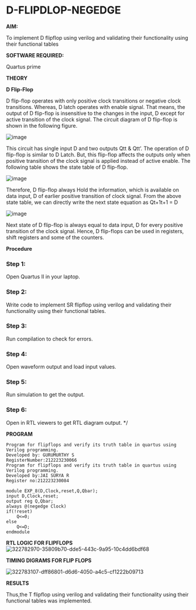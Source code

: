 # D-FLIPDLOP-NEGEDGE

**AIM:**

To implement  D flipflop using verilog and validating their functionality using their functional tables

**SOFTWARE REQUIRED:**

Quartus prime

**THEORY**

**D Flip-Flop**

D flip-flop operates with only positive clock transitions or negative clock transitions. Whereas, D latch operates with enable signal. That means, the output of D flip-flop is insensitive to the changes in the input, D except for active transition of the clock signal. The circuit diagram of D flip-flop is shown in the following figure.

![image](https://github.com/naavaneetha/D-FLIPDLOP-NEGEDGE/assets/154305477/48c81fe8-bc3f-40e7-95e2-519fc155ad51)

This circuit has single input D and two outputs Qtt & Qtt’. The operation of D flip-flop is similar to D Latch. But, this flip-flop affects the outputs only when positive transition of the clock signal is applied instead of active enable. The following table shows the state table of D flip-flop.

![image](https://github.com/naavaneetha/D-FLIPDLOP-NEGEDGE/assets/154305477/e5f3fda7-68ec-4a3a-a0a4-cf6f9cc4ab55)

Therefore, D flip-flop always Hold the information, which is available on data input, D of earlier positive transition of clock signal. From the above state table, we can directly write the next state equation as Qt+1t+1 = D

![image](https://github.com/naavaneetha/D-FLIPDLOP-NEGEDGE/assets/154305477/8592c0d8-2917-4142-91b9-d6c30dd891d2)

Next state of D flip-flop is always equal to data input, D for every positive transition of the clock signal. Hence, D flip-flops can be used in registers, shift registers and some of the counters.

**Procedure**
### Step 1: 
Open Quartus II in your laptop.

### Step 2: 
Write code to implement SR flipflop using verilog and validating their functionality using their functional tables.

### Step 3: 
Run compilation to check for errors.

### Step 4: 
Open waveform output and load input values.

### Step 5: 
Run simulation to get the output.

### Step 6: 
Open in RTL viewers to get RTL diagram output. */

**PROGRAM**

``` 
Program for flipflops and verify its truth table in quartus using Verilog programming.
Developed by: GURUMURTHY S
RegisterNumber:212223230066
Program for flipflops and verify its truth table in quartus using Verilog programming.
Developed by:JAI SURYA R
Register no:212223230084

module EXP_8(D,Clock,reset,Q,Qbar);
input D,Clock,reset;
output reg Q,Qbar;
always @(negedge Clock)
if(!reset)
	Q<=0;
else
	Q<=D;
endmodule

```

**RTL LOGIC FOR FLIPFLOPS**
![322782970-35809b70-dde5-443c-9a95-10c4dd6bdf68](https://github.com/krithickvivek/D-FLIPDLOP-NEGEDGE/assets/139331296/3eed490d-a932-4990-89f6-a66f36eabac6)



**TIMING DIGRAMS FOR FLIP FLOPS**

![322783107-dff86801-d6d6-4050-a4c5-cf1222b09713](https://github.com/krithickvivek/D-FLIPDLOP-NEGEDGE/assets/139331296/ed90708b-2e15-4791-b3a2-f86a2f29bd8b)


**RESULTS**

Thus,the T flipflop using verilog and validating their functionality using their functional tables was implemented.

